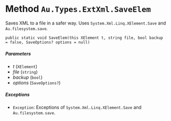 # Method `Au.Types.ExtXml.SaveElem`

Saves XML to a file in a safer way. Uses `System.Xml.Linq.XElement.Save` and `Au.filesystem.save`.

```
public static void SaveElem(this XElement t, string file, bool backup = false, SaveOptions? options = null)
```

##### Parameters

- *t*  (`XElement`)
- *file*  (`string`)
- *backup*  (`bool`)
- *options*  (`SaveOptions?`)

##### Exceptions

- `Exception`:
    Exceptions of `System.Xml.Linq.XElement.Save` and `Au.filesystem.save`.